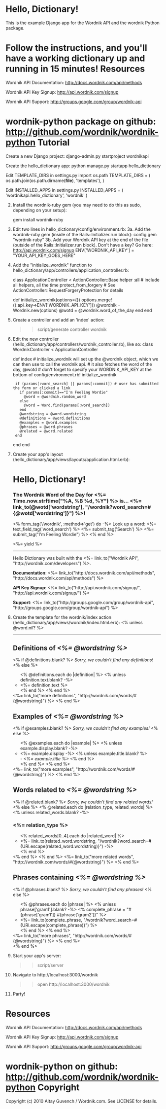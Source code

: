 Hello, Dictionary!
==================

This is the example Django app for the Wordnik API and the wordnik Python package.  

Follow the instructions, and you'll have a working dictionary up and running in 15 minutes!
Resources
=========
Wordnik API Documentation: http://docs.wordnik.com/api/methods

Wordnik API Key Signup: http://api.wordnik.com/signup

Wordnik API Support: http://groups.google.com/group/wordnik-api

wordnik-python package on github: http://github.com/wordnik/wordnik-python
Tutorial
========

Create a new Django project: 
    django-admin.py startproject wordnikapi

Create the hello_dictionary app: 
    python manage.py startapp hello_dictionary

Edit TEMPLATE_DIRS in settings.py
    import os.path
    TEMPLATE_DIRS = ( os.path.join(os.path.dirname(__file__), 'templates'), )

Edit INSTALLED_APPS in settings.py
    INSTALLED_APPS = (
        'wordnikapi.hello_dictionary',
        'wordnik'
    )

2. Install the wordnik-ruby gem (you may need to do this as sudo, depending on your setup):

    gem install wordnik-ruby

3. Edit two lines in hello_dictionary/config/environment.rb:
    3a. Add the wordnik-ruby gem (inside of the Rails::Initializer.run block):
    config.gem "wordnik-ruby"
    3b. Add your Wordnik API key at the end of the file (outside of the Rails::Initializer.run block). Don't have a key? Go here: http://api.wordnik.com/signup
    ENV['WORDNIK_API_KEY'] = "YOUR_API_KEY_GOES_HERE"

3. Add the "initialize_wordnik" function to hello_dictionary/app/controllers/application_controller.rb:

    class ApplicationController < ActionController::Base
      helper :all # include all helpers, all the time
      protect_from_forgery # See ActionController::RequestForgeryProtection for details

      def initialize_wordnik(options={})
        options.merge!({:api_key=>ENV['WORDNIK_API_KEY']})
        @wordnik = Wordnik.new(options)
        @wotd = @wordnik.word_of_the_day
      end
    end

4. Create a controller and add an 'index' action:
    >> script/generate controller wordnik

5. Edit the new controller (hello_dictionary/app/controllers/wordnik_controller.rb), like so:
    class WordnikController < ApplicationController

      def index
        # initialize_wordnik will set up the @wordnik object, which we can then use to call the wordnik api.
        # it also fetches the word of the day, @wotd
        # don't forget to specify your WORDNIK_API_KEY at the bottom of config/environment.rb!
        initialize_wordnik

        if (params[:word_search] || params[:commit]) # user has submitted the form or clicked a link
          if params[:commit]=="I'm Feeling Wordie"
            @word = @wordnik.random_word
          else
            @word = Word.find(params[:word_search])
          end
          @wordstring = @word.wordstring
          @definitions = @word.definitions
          @examples = @word.examples
          @phrases = @word.phrases
          @related = @word.related
        end
      end
    end

6. Create your app's layout (hello_dictionary/app/views/layouts/application.html.erb):
    <html>
      <head>
        <title>Hello, Dictionary!</title>
      </head>
      <body>
        <div>
          <h1>Hello, Dictionary!</h3>
          <h3>The Wordnik Word of the Day for <%= Time.now.strftime("%A, %B %d, %Y") %> is... <strong><%= link_to(@wotd['wordstring'], "/wordnik?word_search=#{@wotd['wordstring']}") %></strong>!
          </h3>
          <p>
            <% form_tag('/wordnik', :method=>'get') do -%>
              Look up a word: 
              <%= text_field_tag('word_search') %>
              <%= submit_tag('Search') %>
              <%= submit_tag("I'm Feeling Wordie") %>
            <% end %>
          </p>
        </div>
        <%= yield %>
        <hr />
        <div>
          <p>Hello Dictionary was built with the <%= link_to("Wordnik API", "http://wordnik.com/developers") %>.</p>
          <p><strong>Documentation</strong>: <%= link_to("http://docs.wordnik.com/api/methods", "http://docs.wordnik.com/api/methods") %></p>
          <p><strong>API Key Signup</strong>: <%= link_to("http://api.wordnik.com/signup/", "http://api.wordnik.com/signup/") %></p>
          <p><strong>Support</strong>: <%= link_to("http://groups.google.com/group/wordnik-api", "http://groups.google.com/group/wordnik-api") %></p>
        </div>
      </body>
    </html>

7. Create the template for the wordnik/index action (hello_dictionary/app/views/wordnik/index.html.erb):
    <% unless @word.nil? %>
      <hr />
      <div>
        <h2>Definitions of <em><%= @wordstring %></em></h2>
        <% if @definitions.blank? %>
          <em>Sorry, we couldn't find any definitions!</em>
        <% else %>
          <ul>
            <% @definitions.each do |definition| %>
              <% unless definition.text.blank? -%>
                <li><%= definition.text %></li>
              <% end %>
            <% end %>
          </ul>
          <%= link_to("more definitions", "http://wordnik.com/words/#{@wordstring}") %>
        <% end %>
      </div>

      <div>
        <h2>Examples of <em><%= @wordstring %></em></h2>
        <% if @examples.blank? %>
          <em>Sorry, we couldn't find any examples!</em>
        <% else %>
          <ul>
            <% @examples.each do |example| %>
              <% unless example.display.blank? -%>
                <li>
                  <%= example.display -%>
                  <% unless example.title.blank? %>
                    <br />
                    - <em><%= example.title %></em>
                  <% end %>
                </li>
              <% end %>
            <% end %>
          </ul>
          <%= link_to("more examples", "http://wordnik.com/words/#{@wordstring}") %>
        <% end %>
      </div>

      <div>
        <h2>Words related to <em><%= @wordstring %></em></h2>
        <% if @related.blank? %>
          <em>Sorry, we couldn't find any related words!</em>
        <% else %>
            <% @related.each do |relation_type, related_words| %>
              <% unless related_words.blank? -%>
                <h3><%= relation_type %></h3>
                <ul>
                  <!-- only display the first 5 related words in each category -->
                  <% related_words[0..4].each do |related_word| %>
                    <li><%= link_to(related_word.wordstring, "/wordnik?word_search=#{URI.escape(related_word.wordstring)}") -%></li>
                  <% end %>
                </ul>
              <% end %>
            <% end %>
          </ul>
          <%= link_to("more related words", "http://wordnik.com/words/#{@wordstring}") %>
        <% end %>
      </div>

      <div>
        <h2>Phrases containing <em><%= @wordstring %></em></h2>
        <% if @phrases.blank? %>
          <em>Sorry, we couldn't find any phrases!</em>
        <% else %>
          <ul>
            <% @phrases.each do |phrase| %>
              <% unless phrase['gram1'].blank? -%>
                <% complete_phrase = "#{phrase['gram1']} #{phrase['gram2']}" %>
                <li><%= link_to(complete_phrase, "/wordnik?word_search=#{URI.escape(complete_phrase)}") %></li>
              <% end %>
            <% end %>
          </ul>
          <%= link_to("more phrases", "http://wordnik.com/words/#{@wordstring}") %>
        <% end %>
      </div>
    <% end %>

7. Start your app's server:
    >> script/server

9. Navigate to http://localhost:3000/wordnik
    >> open http://localhost:3000/wordnik

10. Party!

Resources
=========
Wordnik API Documentation: http://docs.wordnik.com/api/methods

Wordnik API Key Signup: http://api.wordnik.com/signup

Wordnik API Support: http://groups.google.com/group/wordnik-api

wordnik-python on github: http://github.com/wordnik/wordnik-python
Copyright
=========

Copyright (c) 2010 Altay Guvench / Wordnik.com. See LICENSE for details.
